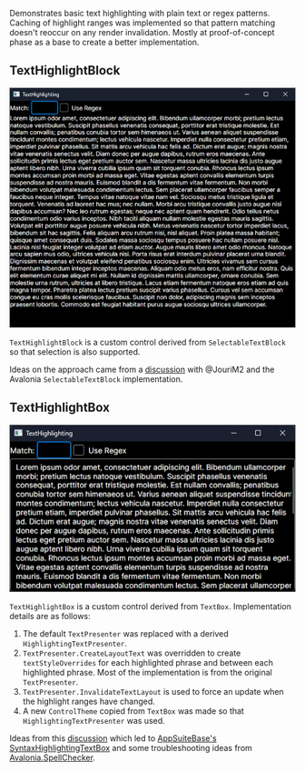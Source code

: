Demonstrates basic text highlighting with plain text or regex patterns. Caching of highlight ranges was implemented so that pattern matching doesn't reoccur on any render invalidation. Mostly at proof-of-concept phase as a base to create a better implementation.

## TextHighlightBlock

![TextHighlightBlock Screencapture](Assets/textblockhighlighting.gif)

 `TextHighlightBlock` is a custom control derived from `SelectableTextBlock` so that selection is also supported.

Ideas on the approach came from a [discussion](https://github.com/AvaloniaUI/Avalonia/discussions/15879#discussioncomment-9635630) with @JouriM2 and the Avalonia `SelectableTextBlock` implementation.

## TextHighlightBox

![TextHighlightBox Screencapture](Assets/textboxhighlighting.gif)

`TextHighlightBox` is a custom control derived from `TextBox`. Implementation details are as follows:

1. The default `TextPresenter` was replaced with a derived `HighlightingTextPresenter`.
2. `TextPresenter.CreateLayoutText` was overridden to create `textStyleOverrides` for each highlighted phrase and between each highlighted phrase. Most of the implementation is from the original `TextPresenter`.
3. `TextPresenter.InvalidateTextLayout` is used to force an update when the highlight ranges have changed.
4. A new `ControlTheme` copied from `TextBox` was made so that `HighlightingTextPresenter` was used.

Ideas from this [discussion](https://github.com/AvaloniaUI/Avalonia/discussions/17077) which led to [AppSuiteBase's SyntaxHighlightingTextBox](https://github.com/carina-studio/AppSuiteBase/blob/master/SyntaxHighlighting/Controls/SyntaxHighlightingTextBox.cs) and some troubleshooting ideas from [Avalonia.SpellChecker](https://github.com/GustavoHennig/Avalonia.SpellChecker).
